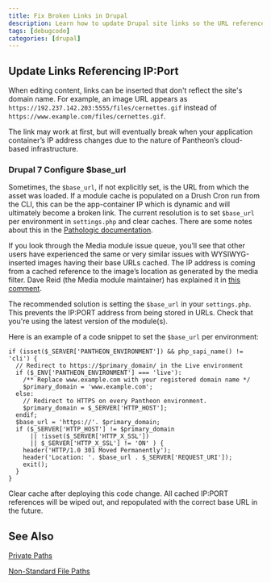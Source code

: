 ```yaml
---
title: Fix Broken Links in Drupal
description: Learn how to update Drupal site links so the URL references the correct file path and domain name.
tags: [debugcode]
categories: [drupal]
---
```


## Update Links Referencing IP:Port

When editing content, links can be inserted that don't reflect the site's domain name. For example, an image URL appears as `https://192.237.142.203:5555/files/cernettes.gif` instead of `https://www.example.com/files/cernettes.gif`.

The link may work at first, but will eventually break when your application container’s IP address changes due to the nature of Pantheon’s cloud-based infrastructure.

### Drupal 7 Configure $base_url
Sometimes, the `$base_url`, if not explicitly set, is the URL from which the asset was loaded. If a module cache is populated on a Drush Cron run from the CLI, this can be the app-container IP which is dynamic and will ultimately become a broken link. The current resolution is to set `$base_url` per environment in `settings.php` and clear caches. There are some notes about this in the [Pathologic documentation](https://www.drupal.org/node/257026).

If you look through the Media module issue queue, you’ll see that other users have experienced the same or very similar issues with WYSIWYG-inserted images having their base URLs cached. The IP address is coming from a cached reference to the image’s location as generated by the media filter. Dave Reid (the Media module maintainer) has explained it in [this comment](https://drupal.org/node/1660936#comment-6270618).

The recommended solution is setting the `$base_url` in your `settings.php`. This prevents the IP:PORT address from being stored in URLs. Check that you're using the latest version of the module(s).

Here is an example of a code snippet to set the `$base_url` per environment:

````
if (isset($_SERVER['PANTHEON_ENVIRONMENT']) && php_sapi_name() != 'cli') {
  // Redirect to https://$primary_domain/ in the Live environment
  if ($_ENV['PANTHEON_ENVIRONMENT'] === 'live'):
    /** Replace www.example.com with your registered domain name */
    $primary_domain = 'www.example.com';
  else:
    // Redirect to HTTPS on every Pantheon environment.
    $primary_domain = $_SERVER['HTTP_HOST'];
  endif;
  $base_url = 'https://'. $primary_domain;
  if ($_SERVER['HTTP_HOST'] != $primary_domain
      || !isset($_SERVER['HTTP_X_SSL'])
      || $_SERVER['HTTP_X_SSL'] != 'ON' ) {
    header('HTTP/1.0 301 Moved Permanently');
    header('Location: '. $base_url . $_SERVER['REQUEST_URI']);
    exit();
  }
}
````

Clear cache after deploying this code change. All cached IP:PORT references will be wiped out, and repopulated with the correct base URL in the future.


## See Also

[Private Paths](/docs/private-paths/)

[Non-Standard File Paths](/docs/non-standard-file-paths/)
